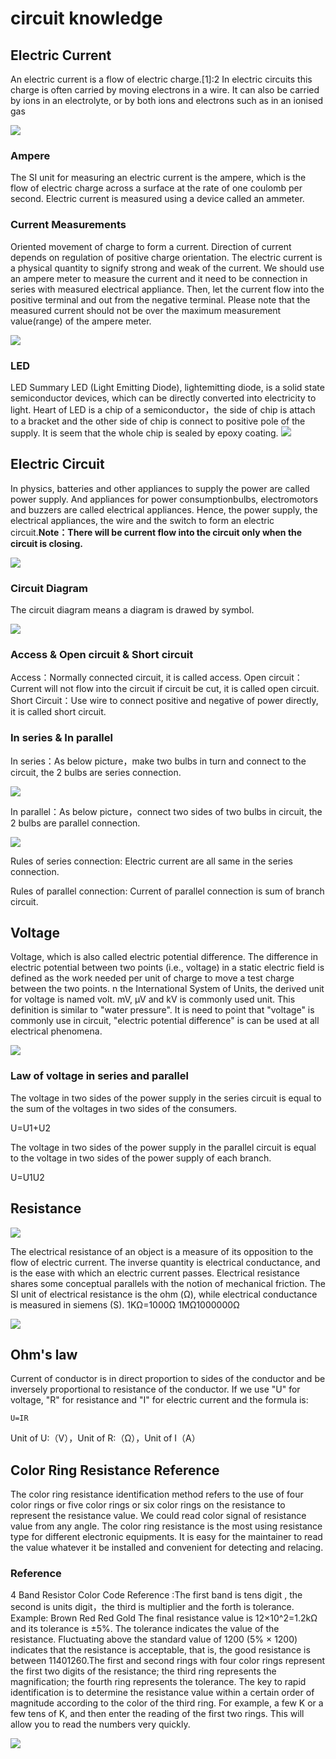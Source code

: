 # circuit knowledge 

## Electric Current

An electric current is a flow of electric charge.[1]:2 In electric circuits this charge is often carried by moving electrons in a wire. It can also be carried by ions in an electrolyte, or by both ions and electrons such as in an ionised gas

![](./images/GnEGYeW.png)

### Ampere
The SI unit for measuring an electric current is the ampere, which is the flow of electric charge across a surface at the rate of one coulomb per second. Electric current is measured using a device called an ammeter.

### Current Measurements
Oriented movement of charge to form a current. Direction of current depends on regulation of positive charge orientation. The electric current is a physical quantity to signify strong and weak of the current. We should use an ampere meter to measure the current and it need to be connection in series with measured electrical appliance. Then, let the current flow into the positive terminal and out from the negative terminal. Please note that the measured current should not be over the maximum measurement value(range) of the ampere meter. 

![](./images/rCXsAAs.png)

### LED
 LED Summary LED (Light Emitting Diode), lightemitting diode, is a solid state semiconductor devices, which can be directly converted into electricity to light. Heart of LED is a chip of a semiconductor，the side of chip is attach to a bracket and the other side of chip is connect to positive pole of the supply. It is seem that the whole chip is sealed by epoxy coating.
![](./images/oXFNxWD.jpg)


## Electric Circuit

In physics, batteries and other appliances to supply the power are called power supply. And appliances for power consumptionbulbs, electromotors and buzzers are called electrical appliances. Hence, the power supply, the electrical appliances, the wire and the switch to form an electric circuit.**Note：There will be current flow into the circuit only when the circuit is closing.**

![](./images/3IRy0cN.jpg)

###  Circuit Diagram
The circuit diagram means a diagram is drawed by symbol.

![](./images/z6ME0Lg.png)


### Access & Open circuit & Short circuit

 Access：Normally connected circuit, it is called access.
 Open circuit： Current will not flow into the circuit if circuit be cut, it is called open circuit.
 Short Circuit：Use wire to connect positive and negative of power directly, it is called short circuit.

### In series & In parallel 

 In series：As below picture，make two bulbs in turn and connect to the circuit, the 2 bulbs are series connection.

![](./images/qwOV7Bb.png)

 In parallel：As below picture，connect two sides of two bulbs in circuit, the 2 bulbs are parallel connection.

![](./images/iPbUNsB.png)

 Rules of series connection: Electric current are all same in the series connection.

 Rules of parallel connection: Current of parallel connection is sum of branch circuit.

## Voltage ##

 Voltage, which is also called electric potential difference. The difference in electric potential between two points (i.e., voltage) in a static electric field is defined as the work needed per unit of charge to move a test charge between the two points. n the International System of Units, the derived unit for voltage is named volt. mV, μV and kV is commonly used unit. This definition is similar to "water pressure". It is need to point that "voltage" is commonly use in circuit, "electric potential difference" is can be used at all electrical phenomena.

![](./images/FnMr1SR.jpg)

### Law of voltage in series and parallel

 The voltage in two sides of the power supply in the series circuit is equal to the sum of the voltages in two sides of the consumers. 

  U=U1+U2


 The voltage in two sides of the power supply in the parallel circuit is equal to the voltage in two sides of the power supply of each branch.

  U=U1U2

## Resistance ##

![](./images/ThrRoWa.png)

 The electrical resistance of an object is a measure of its opposition to the flow of electric current. The inverse quantity is electrical conductance, and is the ease with which an electric current passes. Electrical resistance shares some conceptual parallels with the notion of mechanical friction. The SI unit of electrical resistance is the ohm (Ω), while electrical conductance is measured in siemens (S).
1KΩ=1000Ω
1MΩ1000000Ω

![](./images/gcKRcXy.jpg)

## Ohm's law ##

Current of conductor is in direct proportion to sides of the conductor and  be inversely proportional to resistance of the conductor. If we use "U" for voltage, "R" for resistance and "I" for electric current and the formula is:

    U=IR

Unit of U:（V），Unit of R:（Ω），Unit of I（A）


## Color Ring Resistance Reference ##

The color ring resistance identification method refers to the use of four color rings or five color rings or six color rings on the resistance to represent the resistance value. We could read color signal of resistance value from any angle.
The color ring resistance is the most using resistance type for different electronic equipments. It is easy for the maintainer to read the value whatever it be installed and convenient for detecting and relacing.

### Reference ###
 4 Band Resistor Color Code Reference :The first band is tens digit , the second is units digit，the third is multiplier and the forth is tolerance.
 Example:
 Brown Red Red Gold
 The final resistance value is 12×10^2=1.2kΩ and its tolerance is ±5%.
 The tolerance indicates the value of the resistance. Fluctuating above the standard value of 1200 (5% × 1200) indicates that the resistance is acceptable, that is, the good resistance is between 11401260.The first and second rings with four color rings represent the first two digits of the resistance; the third ring represents the magnification; the fourth ring represents the tolerance. The key to rapid identification is to determine the resistance value within a certain order of magnitude according to the color of the third ring. For example, a few K or a few tens of K, and then enter the reading of the first two rings. This will allow you to read the numbers very quickly.


![](./images/7w0O33h.png)

